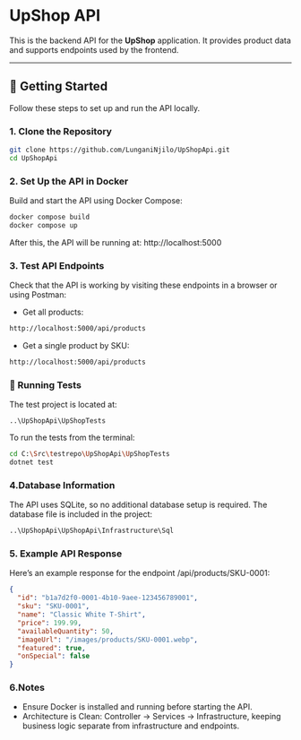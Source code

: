 # UpShop API

This is the backend API for the **UpShop** application. It provides product data and supports endpoints used by the frontend.

---

## 🚀 Getting Started

Follow these steps to set up and run the API locally.

### 1. Clone the Repository

```bash
git clone https://github.com/LunganiNjilo/UpShopApi.git
cd UpShopApi
```
### 2. Set Up the API in Docker

Build and start the API using Docker Compose:

```bash
docker compose build
docker compose up
```
After this, the API will be running at: http://localhost:5000

### 3. Test API Endpoints

Check that the API is working by visiting these endpoints in a browser or using Postman:

- Get all products:
```bash
http://localhost:5000/api/products
```
- Get a single product by SKU:
  
```bash
http://localhost:5000/api/products
```

### 🧪 Running Tests
The test project is located at:
```text
..\UpShopApi\UpShopTests
```
To run the tests from the terminal:

```bash
cd C:\Src\testrepo\UpShopApi\UpShopTests
dotnet test
```

### 4.Database Information

The API uses SQLite, so no additional database setup is required. The database file is included in the project:

```bash
..\UpShopApi\UpShopApi\Infrastructure\Sql
```

### 5. Example API Response
Here’s an example response for the endpoint /api/products/SKU-0001:

```json
{
  "id": "b1a7d2f0-0001-4b10-9aee-123456789001",
  "sku": "SKU-0001",
  "name": "Classic White T-Shirt",
  "price": 199.99,
  "availableQuantity": 50,
  "imageUrl": "/images/products/SKU-0001.webp",
  "featured": true,
  "onSpecial": false
}
```

### 6.Notes
- Ensure Docker is installed and running before starting the API.
- Architecture is Clean: Controller → Services → Infrastructure, keeping business logic separate from infrastructure and endpoints.
